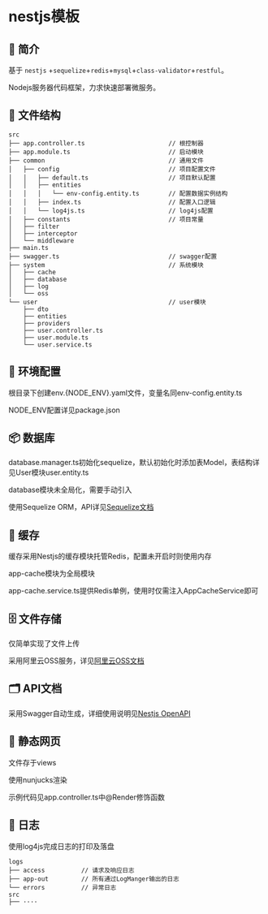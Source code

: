 # nestjs模板

## 📌 简介
基于 `nestjs` +`sequelize`+`redis`+`mysql`+`class-validator`+`restful`。

Nodejs服务器代码框架，力求快速部署微服务。

## 📂 文件结构
```
src
├── app.controller.ts                       // 根控制器
├── app.module.ts                           // 启动模块
├── common                                  // 通用文件
│   ├── config                              // 项目配置文件
│   │   ├── default.ts                      // 项目默认配置
│   │   ├── entities
│   │   │   └── env-config.entity.ts        // 配置数据实例结构
│   │   ├── index.ts                        // 配置入口逻辑
│   │   └── log4js.ts                       // log4js配置
│   ├── constants                           // 项目常量
│   ├── filter
│   ├── interceptor
│   └── middleware
├── main.ts
├── swagger.ts                              // swagger配置
├── system                                  // 系统模块
│   ├── cache
│   ├── database
│   ├── log
│   └── oss
└── user                                    // user模块
    ├── dto
    ├── entities
    ├── providers
    ├── user.controller.ts
    ├── user.module.ts
    └── user.service.ts
```

## 📄 环境配置 
根目录下创建env.{NODE_ENV}.yaml文件，变量名同env-config.entity.ts

NODE_ENV配置详见package.json

## 📦 数据库
database.manager.ts初始化sequelize，默认初始化时添加表Model，表结构详见User模块user.entity.ts

database模块未全局化，需要手动引入

使用Sequelize ORM，API详见[Sequelize文档][sequelize herf]

## 💾 缓存
缓存采用Nestjs的缓存模块托管Redis，配置未开启时则使用内存

app-cache模块为全局模块

app-cache.service.ts提供Redis单例，使用时仅需注入AppCacheService即可

## 🗄️ 文件存储
仅简单实现了文件上传

采用阿里云OSS服务，详见[阿里云OSS文档][aliOSS herf]

## 🗂️ API文档
采用Swagger自动生成，详细使用说明见[Nestjs OpenAPI][Nestjs OpenAPI herf]

## 📑 静态网页
文件存于views

使用nunjucks渲染

示例代码见app.controller.ts中@Render修饰函数

## 📝 日志
使用log4js完成日志的打印及落盘
```
logs
├── access          // 请求及响应日志
├── app-out         // 所有通过LogManger输出的日志
└── errors          // 异常日志
src
├── ····
```


[sequelize herf]: https://sequelize.org
[aliOSS herf]: https://help.aliyun.com/document_detail/32070.html
[Nestjs OpenAPI herf]: https://docs.nestjs.cn/8/openapi